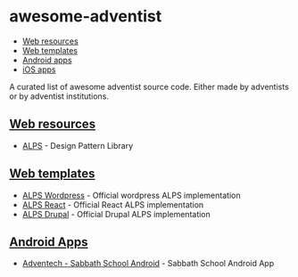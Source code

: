 # awesome-adventist

- [Web resources](#web-resources)
- [Web templates](#web-resources)
- [Android apps](#android-apps)
- [iOS apps](#android-apps)


A curated list of awesome adventist source code.
Either made by adventists or by adventist institutions.

## [Web resources](#web-resources)
  - [ALPS](https://github.com/adventistchurch/alps) - Design Pattern Library
  
## [Web templates](#web-templates)
  - [ALPS Wordpress](https://github.com/adventistchurch/alps-wordpress) - Official wordpress ALPS implementation
  - [ALPS React](https://github.com/adventistchurch/alps-react) - Official React ALPS implementation
  - [ALPS Drupal](https://github.com/adventistchurch/alps-drupal) - Official Drupal ALPS implementation

## [Android Apps](#android-apps)
  - [Adventech - Sabbath School Android](https://github.com/Adventech/sabbath-school-android) - Sabbath School Android App
